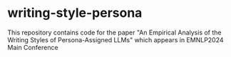 # writing-style-persona
This repository contains code for the paper "An Empirical Analysis of the Writing Styles of Persona-Assigned LLMs" which appears in EMNLP2024 Main Conference
